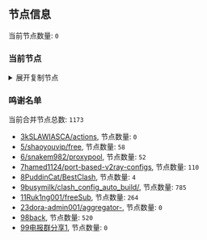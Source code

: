 
## 节点信息
当前节点数量: `0`
### 当前节点
<details>
  <summary>展开复制节点</summary>

    

</details>

### 鸣谢名单
当前合并节点总数: `1173`
- [3kSLAWIASCA/actions](https://github.com/kSLAWIASCA/actions), 节点数量: `0`
- [5/shaoyouvip/free](https://github.com/shaoyouvip/free), 节点数量: `58`
- [6/snakem982/proxypool](https://github.com/snakem982/proxypool), 节点数量: `52`
- [7hamed1124/port-based-v2ray-configs](https://github.com/hamed1124/port-based-v2ray-configs), 节点数量: `110`
- [8PuddinCat/BestClash](https://github.com/PuddinCat/BestClash), 节点数量: `4`
- [9busymilk/clash_config_auto_build/](https://github.com/busymilk/clash_config_auto_build/), 节点数量: `785`
- [11Ruk1ng001/freeSub](https://github.com/Ruk1ng001/freeSub), 节点数量: `264`
- [23dora-admin001/aggregator-](https://github.com/dora-admin001/aggregator-), 节点数量: `0`
- [98back](https://github.com/firefoxmmx2/v2rayshare_subcription), 节点数量: `520`
- [99电报群分享1](https://github.com/cdddbc/getAirport), 节点数量: `0`


